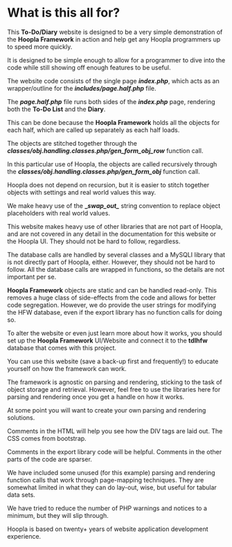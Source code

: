 # What is this all for?

This **To-Do/Diary** website is designed to be a very simple demonstration of the **Hoopla Framework** in action and help get any Hoopla programmers up to speed more quickly.

It is designed to be simple enough to allow for a programmer to dive into the code while still showing off enough features to be useful.

The website code consists of the single page ***index.php***, which acts as an wrapper/outline for the ***includes/page.half.php*** file.

The ***page.half.php*** file runs both sides of the ***index.php*** page, rendering both the **To-Do List** and the **Diary**.

This can be done because the **Hoopla Framework** holds all the objects for each half, which are called up separately as each half loads.

The objects are stitched together through the ***classes/obj.handling.classes.php/gen_form_obj_row*** function call.

In this particular use of Hoopla, the objects are called recursively through the ***classes/obj.handling.classes.php/gen_form_obj*** function call.

Hoopla does not depend on recursion, but it is easier to stitch together objects with settings and real world values this way.

We make heavy use of the **\__swap_out\__** string convention to replace object placeholders with real world values.

This website makes heavy use of other libraries that are not part of Hoopla, and are not covered in any detail in the documentation for this website or the Hoopla UI.  They should not be hard to follow, regardless.

The database calls are handled by several classes and a MySQLI library that is not directly part of Hoopla, either.  However, they should not be hard to follow.  All the database calls are wrapped in functions, so the details are not important per se.

**Hoopla Framework** objects are static and can be handled read-only.  This removes a huge class of side-effects from the code and allows for better code segregation.  However, we do provide the user strings for modifying the HFW database, even if the export library has no function calls for doing so.

To alter the website or even just learn more about how it works, you should set up the **Hoopla Framework** UI/Website and connect it to the **tdlhfw** database that comes with this project.

You can use this website (save a back-up first and frequently!) to educate yourself on how the framework can work.

The framework is agnostic on parsing and rendering, sticking to the task of object storage and retrieval.  However, feel free to use the libraries here for parsing and rendering once you get a handle on how it works.

At some point you will want to create your own parsing and rendering solutions.

Comments in the HTML will help you see how the DIV tags are laid out.  The CSS comes from bootstrap.

Comments in the export library code will be helpful.  Comments in the other parts of the code are sparser.

We have included some unused (for this example) parsing and rendering function calls that work through page-mapping techniques.  They are somewhat limited in what they can do lay-out, wise, but useful for tabular data sets.

We have tried to reduce the number of PHP warnings and notices to a minimum, but they will slip through.

Hoopla is based on twenty+ years of website application development experience.

